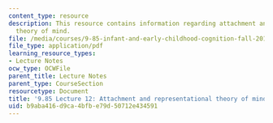 ```yaml
---
content_type: resource
description: This resource contains information regarding attachment and representational
  theory of mind.
file: /media/courses/9-85-infant-and-early-childhood-cognition-fall-2012/b9aba416d9ca4bfbe79d50712e434591_MIT9_85F12_lec12.pdf
file_type: application/pdf
learning_resource_types:
- Lecture Notes
ocw_type: OCWFile
parent_title: Lecture Notes
parent_type: CourseSection
resourcetype: Document
title: '9.85 Lecture 12: Attachment and representational theory of mind'
uid: b9aba416-d9ca-4bfb-e79d-50712e434591
---
```

